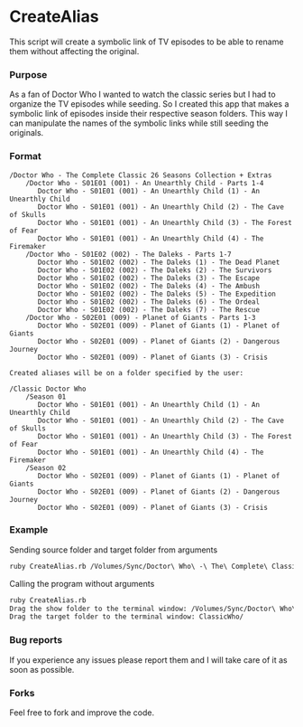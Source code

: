 CreateAlias
===========
This script will create a symbolic link of TV episodes to be able to rename them without affecting the original.

### Purpose
As a fan of Doctor Who I wanted to watch the classic series but I had to organize the TV episodes while seeding.
So I created this app that makes a symbolic link of episodes inside their respective season folders.
This way I can manipulate the names of the symbolic links while still seeding the originals.

### Format
```
/Doctor Who - The Complete Classic 26 Seasons Collection + Extras
    /Doctor Who - S01E01 (001) - An Unearthly Child - Parts 1-4
       Doctor Who - S01E01 (001) - An Unearthly Child (1) - An Unearthly Child
       Doctor Who - S01E01 (001) - An Unearthly Child (2) - The Cave of Skulls
       Doctor Who - S01E01 (001) - An Unearthly Child (3) - The Forest of Fear
       Doctor Who - S01E01 (001) - An Unearthly Child (4) - The Firemaker
    /Doctor Who - S01E02 (002) - The Daleks - Parts 1-7
       Doctor Who - S01E02 (002) - The Daleks (1) - The Dead Planet
       Doctor Who - S01E02 (002) - The Daleks (2) - The Survivors
       Doctor Who - S01E02 (002) - The Daleks (3) - The Escape
       Doctor Who - S01E02 (002) - The Daleks (4) - The Ambush
       Doctor Who - S01E02 (002) - The Daleks (5) - The Expedition
       Doctor Who - S01E02 (002) - The Daleks (6) - The Ordeal
       Doctor Who - S01E02 (002) - The Daleks (7) - The Rescue
    /Doctor Who - S02E01 (009) - Planet of Giants - Parts 1-3
       Doctor Who - S02E01 (009) - Planet of Giants (1) - Planet of Giants
       Doctor Who - S02E01 (009) - Planet of Giants (2) - Dangerous Journey
       Doctor Who - S02E01 (009) - Planet of Giants (3) - Crisis

Created aliases will be on a folder specified by the user:

/Classic Doctor Who
    /Season 01
       Doctor Who - S01E01 (001) - An Unearthly Child (1) - An Unearthly Child
       Doctor Who - S01E01 (001) - An Unearthly Child (2) - The Cave of Skulls
       Doctor Who - S01E01 (001) - An Unearthly Child (3) - The Forest of Fear
       Doctor Who - S01E01 (001) - An Unearthly Child (4) - The Firemaker
    /Season 02
       Doctor Who - S02E01 (009) - Planet of Giants (1) - Planet of Giants
       Doctor Who - S02E01 (009) - Planet of Giants (2) - Dangerous Journey
       Doctor Who - S02E01 (009) - Planet of Giants (3) - Crisis
```
### Example
Sending source folder and target folder from arguments
```bash
ruby CreateAlias.rb /Volumes/Sync/Doctor\ Who\ -\ The\ Complete\ Classic\ 26\ Seasons\ Collection\ +\ Extras /Volumes/Sync/Shows/Classic\ Doctor\ Who
```
Calling the program without arguments
```bash
ruby CreateAlias.rb
Drag the show folder to the terminal window: /Volumes/Sync/Doctor\ Who\ -\ The\ Complete\ Classic\ 26\ Seasons\ Collection\ +\ Extras 
Drag the target folder to the terminal window: ClassicWho/
```

### Bug reports
If you experience any issues please report them and I will take care of it as soon as possible.

### Forks
Feel free to fork and improve the code.
